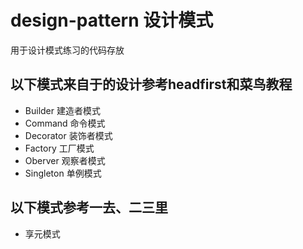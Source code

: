 # design-pattern  设计模式
用于设计模式练习的代码存放
## 以下模式来自于的设计参考headfirst和菜鸟教程
* Builder 建造者模式
* Command 命令模式
* Decorator  装饰者模式
* Factory  工厂模式
* Oberver  观察者模式
* Singleton  单例模式
## 以下模式参考一去、二三里
* 享元模式
